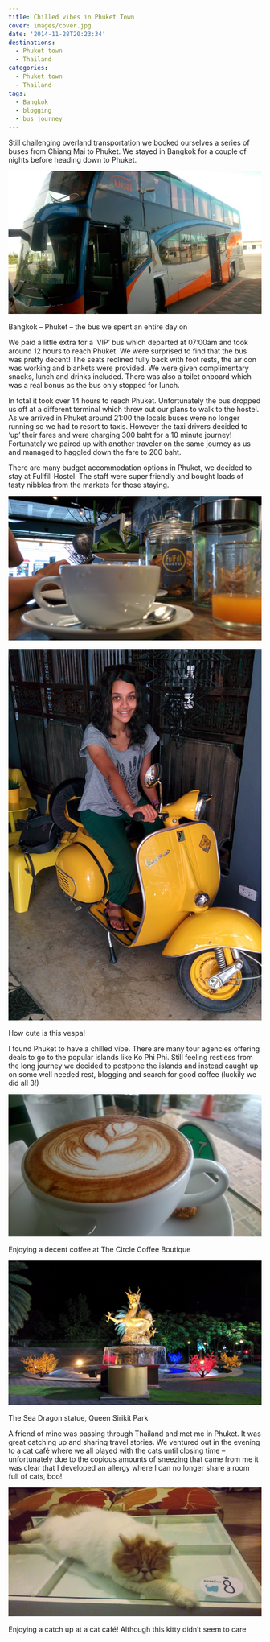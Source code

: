 ```yaml
---
title: Chilled vibes in Phuket Town
cover: images/cover.jpg
date: '2014-11-28T20:23:34'
destinations:
  - Phuket town
  - Thailand
categories:
  - Phuket town
  - Thailand
tags:
  - Bangkok
  - blogging
  - bus journey
---
```

Still challenging overland transportation we booked ourselves a series of buses from Chiang Mai to Phuket. We stayed in Bangkok for a couple of nights before heading down to Phuket.

![](images/DSC_0407.jpg)

Bangkok – Phuket – the bus we spent an entire day on

We paid a little extra for a ‘VIP’ bus which departed at 07:00am and took around 12 hours to reach Phuket. We were surprised to find that the bus was pretty decent! The seats reclined fully back with foot rests, the air con was working and blankets were provided. We were given complimentary snacks, lunch and drinks included. There was also a toilet onboard which was a real bonus as the bus only stopped for lunch.

In total it took over 14 hours to reach Phuket. Unfortunately the bus dropped us off at a different terminal which threw out our plans to walk to the hostel. As we arrived in Phuket around 21:00 the locals buses were no longer running so we had to resort to taxis. However the taxi drivers decided to ‘up’ their fares and were charging 300 baht for a 10 minute journey! Fortunately we paired up with another traveler on the same journey as us and managed to haggled down the fare to 200 baht.

There are many budget accommodation options in Phuket, we decided to stay at Fullfill Hostel. The staff were super friendly and bought loads of tasty nibbles from the markets for those staying.

![](images/16079455687_8a45e22bda_o_d.jpg)

![](images/16264499442_a51fd83a75_o_d-e1436365952354.jpg)

How cute is this vespa!

I found Phuket to have a chilled vibe. There are many tour agencies offering deals to go to the popular islands like Ko Phi Phi. Still feeling restless from the long journey we decided to postpone the islands and instead caught up on some well needed rest, blogging and search for good coffee (luckily we did all 3!)

![](images/DSC_0408.jpg)

Enjoying a decent coffee at The Circle Coffee Boutique

![](images/16264505302_389c193493_o_d.jpg)

The Sea Dragon statue, Queen Sirikit Park

A friend of mine was passing through Thailand and met me in Phuket. It was great catching up and sharing travel stories. We ventured out in the evening to a cat café where we all played with the cats until closing time – unfortunately due to the copious amounts of sneezing that came from me it was clear that I developed an allergy where I can no longer share a room full of cats, boo!

![Enjoying a catch up at a cat cafe!](images/kitti.jpg)

Enjoying a catch up at a cat café! Although this kitty didn’t seem to care

